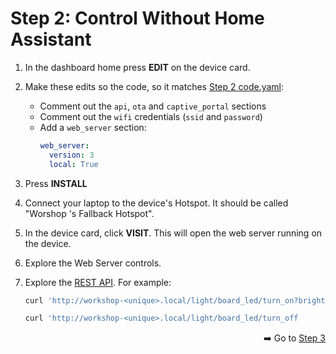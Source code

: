 # Step 2: Control Without Home Assistant

1. In the dashboard home press **EDIT** on the device card.
1. Make these edits so the code, so it matches [Step 2 code.yaml](code.yaml):

    - Comment out the `api`, `ota` and `captive_portal` sections
    - Comment out the `wifi` credentials (`ssid` and `password`)
    - Add a `web_server` section:
      ```yaml
      web_server:
        version: 3
        local: True
      ```

1. Press **INSTALL**

1. Connect your laptop to the device's Hotspot. It should be called "Worshop <unique>'s Fallback Hotspot".

1. In the device card, click **VISIT**. This will open the web server running on the device.

1. Explore the Web Server controls.

1. Explore the [REST API](https://esphome.io/web-api/#api-rest). For example:
   ```sh
   curl 'http://workshop-<unique>.local/light/board_led/turn_on?brightness=255&effect=pulse'

   curl 'http://workshop-<unique>.local/light/board_led/turn_off
   ```

<div align=right><p>

➡️ Go to [Step 3](../step-3/INSTRUCTIONS.md)

</p></div>